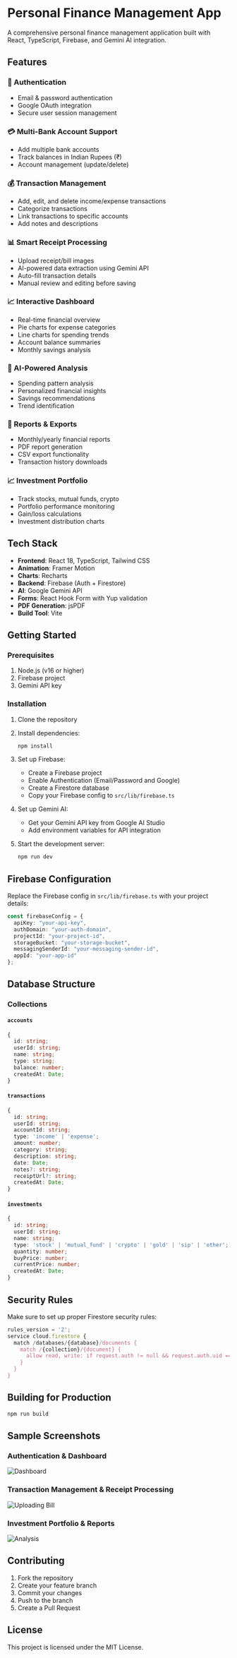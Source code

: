# Personal Finance Management App

A comprehensive personal finance management application built with React, TypeScript, Firebase, and Gemini AI integration.

## Features

### 🔐 Authentication
- Email & password authentication
- Google OAuth integration
- Secure user session management

### 💳 Multi-Bank Account Support
- Add multiple bank accounts
- Track balances in Indian Rupees (₹)
- Account management (update/delete)

### 💰 Transaction Management
- Add, edit, and delete income/expense transactions
- Categorize transactions
- Link transactions to specific accounts
- Add notes and descriptions

### 📊 Smart Receipt Processing
- Upload receipt/bill images
- AI-powered data extraction using Gemini API
- Auto-fill transaction details
- Manual review and editing before saving

### 📈 Interactive Dashboard
- Real-time financial overview
- Pie charts for expense categories
- Line charts for spending trends
- Account balance summaries
- Monthly savings analysis

### 🧠 AI-Powered Analysis
- Spending pattern analysis
- Personalized financial insights
- Savings recommendations
- Trend identification

### 📄 Reports & Exports
- Monthly/yearly financial reports
- PDF report generation
- CSV export functionality
- Transaction history downloads

### 📈 Investment Portfolio
- Track stocks, mutual funds, crypto
- Portfolio performance monitoring
- Gain/loss calculations
- Investment distribution charts

## Tech Stack

- **Frontend**: React 18, TypeScript, Tailwind CSS
- **Animation**: Framer Motion
- **Charts**: Recharts
- **Backend**: Firebase (Auth + Firestore)
- **AI**: Google Gemini API
- **Forms**: React Hook Form with Yup validation
- **PDF Generation**: jsPDF
- **Build Tool**: Vite

## Getting Started

### Prerequisites

1. Node.js (v16 or higher)
2. Firebase project
3. Gemini API key

### Installation

1. Clone the repository
2. Install dependencies:
   ```bash
   npm install
   ```

3. Set up Firebase:
   - Create a Firebase project
   - Enable Authentication (Email/Password and Google)
   - Create a Firestore database
   - Copy your Firebase config to `src/lib/firebase.ts`

4. Set up Gemini AI:
   - Get your Gemini API key from Google AI Studio
   - Add environment variables for API integration

5. Start the development server:
   ```bash
   npm run dev
   ```

## Firebase Configuration

Replace the Firebase config in `src/lib/firebase.ts` with your project details:

```typescript
const firebaseConfig = {
  apiKey: "your-api-key",
  authDomain: "your-auth-domain",
  projectId: "your-project-id",
  storageBucket: "your-storage-bucket",
  messagingSenderId: "your-messaging-sender-id",
  appId: "your-app-id"
};
```

## Database Structure

### Collections

#### `accounts`
```typescript
{
  id: string;
  userId: string;
  name: string;
  type: string;
  balance: number;
  createdAt: Date;
}
```

#### `transactions`
```typescript
{
  id: string;
  userId: string;
  accountId: string;
  type: 'income' | 'expense';
  amount: number;
  category: string;
  description: string;
  date: Date;
  notes?: string;
  receiptUrl?: string;
  createdAt: Date;
}
```

#### `investments`
```typescript
{
  id: string;
  userId: string;
  name: string;
  type: 'stock' | 'mutual_fund' | 'crypto' | 'gold' | 'sip' | 'other';
  quantity: number;
  buyPrice: number;
  currentPrice: number;
  createdAt: Date;
}
```

## Security Rules

Make sure to set up proper Firestore security rules:

```javascript
rules_version = '2';
service cloud.firestore {
  match /databases/{database}/documents {
    match /{collection}/{document} {
      allow read, write: if request.auth != null && request.auth.uid == resource.data.userId;
    }
  }
}
```

## Building for Production

```bash
npm run build
```
## Sample Screenshots

### Authentication & Dashboard
![Dashboard](./dashboard.png)

### Transaction Management & Receipt Processing
![Uploading Bill](./bill.png)

### Investment Portfolio & Reports
![Analysis](./analysis.png)

## Contributing

1. Fork the repository
2. Create your feature branch
3. Commit your changes
4. Push to the branch
5. Create a Pull Request

## License

This project is licensed under the MIT License.
